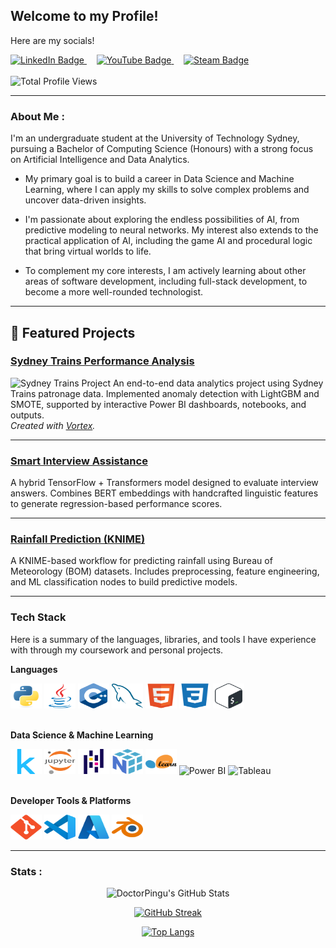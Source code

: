 ## Welcome to my Profile!

Here are my socials!
<div id="badges">
  <a href="https://www.linkedin.com/in/mohammed-al-khudhair/">
    <img src="https://img.shields.io/badge/LinkedIn-blue?style=for-the-badge&logo=linkedin&logoColor=white" alt="LinkedIn Badge"/>
  </a>
              
  <a href="https://www.youtube.com/@doctor_pingu">
    <img src="https://img.shields.io/badge/YouTube-red?style=for-the-badge&logo=youtube&logoColor=white" alt="YouTube Badge"/>
  </a>
     
  <a href="https://steamcommunity.com/id/Doctor_Pingu/">
    <img src="https://img.shields.io/badge/Steam-black?style=for-the-badge&logo=steam&logoColor=white" alt="Steam Badge"/>
  </a>
</div>
<br>
<img src="https://komarev.com/ghpvc/?username=DoctorPingu&style=plastic&color=blue&abbreviated=true" alt="Total Profile Views"/>

---

### About Me :

I'm an undergraduate student at the University of Technology Sydney, pursuing a Bachelor of Computing Science (Honours) with a strong focus on Artificial Intelligence and Data Analytics.

- My primary goal is to build a career in Data Science and Machine Learning, where I can apply my skills to solve complex problems and uncover data-driven insights.

- I'm passionate about exploring the endless possibilities of AI, from predictive modeling to neural networks. My interest also extends to the practical application of AI, including the game AI and procedural logic that bring virtual worlds to life.

- To complement my core interests, I am actively learning about other areas of software development, including full-stack development, to become a more well-rounded technologist.

---

## 🚀 Featured Projects

### [Sydney Trains Performance Analysis](https://github.com/Woak0/Sydney-Trains-Performance-Analysis)
![Sydney Trains Project](https://raw.githubusercontent.com/Woak0/Sydney-Trains-Performance-Analysis/main/dashboard_demo.gif)
An end-to-end data analytics project using Sydney Trains patronage data. Implemented anomaly detection with LightGBM and SMOTE, supported by interactive Power BI dashboards, notebooks, and outputs.  
*Created with [Vortex](https://github.com/Woak0).*

---

### [Smart Interview Assistance](https://github.com/pathustler/Smart-Interview-Assistance)
A hybrid TensorFlow + Transformers model designed to evaluate interview answers. Combines BERT embeddings with handcrafted linguistic features to generate regression-based performance scores.

---

### [Rainfall Prediction (KNIME)](https://github.com/DoctorPingu/rainfall-prediction-knime)
A KNIME-based workflow for predicting rainfall using Bureau of Meteorology (BOM) datasets. Includes preprocessing, feature engineering, and ML classification nodes to build predictive models.

---

### Tech Stack

Here is a summary of the languages, libraries, and tools I have experience with through my coursework and personal projects.

**Languages**
<div>
  <img src="https://github.com/devicons/devicon/blob/master/icons/python/python-original.svg" title="Python"  alt="Python" width="50" height="40"/>    
  <img src="https://github.com/devicons/devicon/blob/master/icons/java/java-original.svg" title="Java" alt="Java" width="50" height="40"/>    
  <img src="https://github.com/devicons/devicon/blob/master/icons/cplusplus/cplusplus-original.svg" title="C++"  alt="C++" width="50" height="40"/>    
  <img src="https://github.com/devicons/devicon/blob/master/icons/mysql/mysql-original.svg" title="MySQL"  alt="MySQL" width="50" height="40"/>    
  <img src="https://github.com/devicons/devicon/blob/master/icons/html5/html5-original.svg" title="HTML5" alt="HTML" width="50" height="40"/>    
  <img src="https://github.com/devicons/devicon/blob/master/icons/css3/css3-plain.svg"  title="CSS3" alt="CSS" width="50" height="40"/>    
  <img src="https://github.com/devicons/devicon/blob/master/icons/bash/bash-original.svg" title="Bash"  alt="Bash" width="50" height="40"/>
</div>
<br>

**Data Science & Machine Learning**
<div>
  <img src="https://github.com/devicons/devicon/blob/master/icons/kaggle/kaggle-original.svg" title="Kaggle" alt="Kaggle" width="50" height="40"/>    
  <img src="https://github.com/devicons/devicon/blob/master/icons/jupyter/jupyter-original-wordmark.svg" title="Jupyter" alt="Jupyter" width="50" height="40"/>    
  <img src="https://github.com/devicons/devicon/blob/master/icons/pandas/pandas-original.svg" title="Pandas" alt="Pandas" width="50" height="40"/>    
  <img src="https://github.com/devicons/devicon/blob/master/icons/numpy/numpy-original.svg" title="NumPy" alt="NumPy" width="50" height="40"/>    
  <img src="https://github.com/devicons/devicon/blob/master/icons/scikitlearn/scikitlearn-original.svg" title="Scikit-learn" alt="Scikit-learn" width="50" height="40"/>
  <img src="https://upload.wikimedia.org/wikipedia/commons/c/cf/New_Power_BI_Logo.svg" alt="Power BI" width="50" height="50"/>
  <img src="https://cdn.worldvectorlogo.com/logos/tableau-software.svg" alt="Tableau" width="50" height="50"/>
</div>
<br>

**Developer Tools & Platforms**
<div>
  <img src="https://github.com/devicons/devicon/blob/master/icons/git/git-original.svg" title="Git"  alt="Git" width="50" height="40"/>    
  <img src="https://github.com/devicons/devicon/blob/master/icons/vscode/vscode-original.svg" title="VSCode"  alt="VSCode" width="50" height="40"/>    
  <img src="https://github.com/devicons/devicon/blob/master/icons/azure/azure-original.svg" title="Azure"  alt="Azure" width="50" height="40"/>    
  <img src="https://github.com/devicons/devicon/blob/master/icons/blender/blender-original.svg" title="Blender"  alt="Blender" width="50" height="40"/>
</div>

---

### Stats :

<div align="center">

<img src="https://github-readme-stats.vercel.app/api?username=DoctorPingu&show_icons=true&locale=en&theme=dark&background=000000" alt="DoctorPingu's GitHub Stats" />

[![GitHub Streak](https://streak-stats.demolab.com/?user=DoctorPingu&theme=dark&background=000000)](https://git.io/streak-stats)

[![Top Langs](https://github-readme-stats.vercel.app/api/top-langs/?username=DoctorPingu&layout=compact&theme=dark&hide_title=true&card_width=320&background=000000)](https://github.com/anuraghazra/github-readme-stats)

</div>
